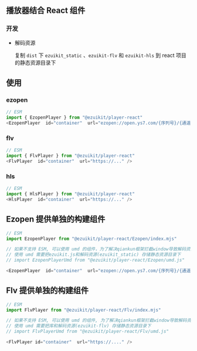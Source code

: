 ## 播放器结合 React 组件

### 开发

- 解码资源

  复制 `dist` 下 `ezuikit_static` 、`ezuikit-flv` 和 `ezuikit-hls` 到 react 项目的静态资源目录下


## 使用

### ezopen

```ts
// ESM
import { EzopenPlayer } from "@ezuikit/player-react"
<EzopenPlayer  id="container"  url="ezopen://open.ys7.com/{序列号}/{通道号}.live" accessToken="...." />
```

### flv

```ts
// ESM
import { FlvPlayer } from "@ezuikit/player-react"
<FlvPlayer  id="container"  url="https://..." />
```

### hls
```ts
// ESM
import { HlsPlayer } from "@ezuikit/player-react"
<HlsPlayer  id="container"  url="https://..." />
```

## Ezopen 提供单独的构建组件

```ts
// ESM
import EzopenPlayer from "@ezuikit/player-react/Ezopen/index.mjs"

// 如果不支持 ESM, 可以使用 umd 的组件，为了解决qiankun框架拦截window导致解码资源不能加载
// 使用 umd 需要把ezuikit.js和解码资源(ezuikit_static) 存储静态资源目录下
// import EzopenPlayerUmd from "@ezuikit/player-react/Ezopen/umd.js"

<EzopenPlayer  id="container"  url="ezopen://open.ys7.com/{序列号}/{通道号}.live" accessToken="...." />
```

## Flv 提供单独的构建组件

```ts
// ESM
import FlvPlayer from "@ezuikit/player-react/Flv/index.mjs"

// 如果不支持 ESM, 可以使用 umd 的组件, 为了解决qiankun框架拦截window导致解码资源不能加载
// 使用 umd 需要把库和解码资源(ezuikit-flv) 存储静态资源目录下
// import FlvPlayerUmd from "@ezuikit/player-react/Flv/umd.js"

<FlvPlayer id="container"  url="https://...." />
```
